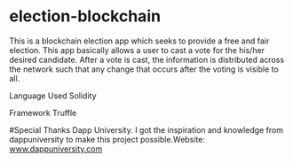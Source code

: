 # election-blockchain
This is a blockchain election app which seeks to provide a free 
and fair election. This app basically allows a user to cast a
vote for the his/her desired candidate. After a vote is cast, the 
information is distributed across the network such that any change
that occurs after the voting is visible to all.

Language Used
Solidity

Framework
Truffle

#Special Thanks
Dapp University. I got the inspiration and knowledge from dappuniversity
to make this project possible.Website: www.dappuniversity.com
